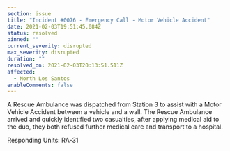 ```yaml
---
section: issue
title: "Incident #0076 - Emergency Call - Motor Vehicle Accident"
date: 2021-02-03T19:51:45.084Z
status: resolved
pinned: ""
current_severity: disrupted
max_severity: disrupted
duration: ""
resolved_on: 2021-02-03T20:13:51.511Z
affected:
  - North Los Santos
enableComments: false
---
```

A Rescue Ambulance was dispatched from Station 3 to assist with a Motor Vehicle Accident between a vehicle and a wall. The Rescue Ambulance arrived and quickly identified two casualties, after applying medical aid to the duo, they both refused further medical care and transport to a hospital.

Responding Units: RA-31